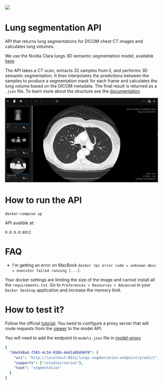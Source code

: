 [![](https://images.microbadger.com/badges/license/nbrown/revealjs.svg)](LICENSE)
# Lung segmentation API
API that returns lung segmentations for DICOM chest CT images and calculates lung volumes. 

We use the Nvidia Clara lungs 3D semantic segmentation model, available [here](https://ngc.nvidia.com/catalog/models/nvidia:med:clara_pt_covid19_ct_lung_segmentation).

The API takes a CT scan, extracts 32 samples from it, and performs 3D semantic segmentation. It then interpolates the
predictions between the samples to produce a segmentation mask for each frame and calculates the lung volume based on the DICOM metadata. 
The final result is returned as a `.json` file. 
To learn more about the structure see the [documentation](https://docs.zhiva.ai/latest/segmentation#get%2Fsegmentations%2F%7Bmodel-uid%7D%2Fstudies%2F%7Bstudy-uid%7D%2Fseries%2F%7Bseries-uid%7D)


  

<img src="assets/lung-segmentation-visualisation.webp" width="700px"/>

# How to run the API 

```
docker-compose up
```

API avalible at:

```
0.0.0.0:8011
```

# FAQ
- I'm getting an error on MacBook `docker rpc error code = unknown desc = executor failed running [...]`.

Your docker settings are limiting the size of the image and cannot install all the `requirements.txt`. Go to `Preferences > Resources > Advanced` in your `Docker Desktop` application and increase the memory limit.

# How to test it? 
Follow the official [tutorial](https://docs.zhiva.ai/latest). You need to configure a proxy server that will route requests 
from the [viewer](https://alpha.zhiva.ai/login) to the model API.

You will need to add the endpoint to `models.json` file in [model-proxy](https://github.com/zhiva-ai/model-proxy-example)

```yaml
{
  "d4e548ad-f365-4c34-918b-4e61a8b896f0": {
    "uri": "http://localhost:8011/lungs-segmentation-endpoint/predict",
    "supports": ["/studies/series"],
    "task": "segmentation"
  }
}
```
